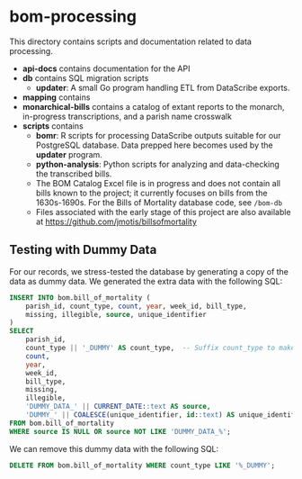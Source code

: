 # bom-processing

This directory contains scripts and documentation related to data processing.

- **api-docs** contains documentation for the API
- **db** contains SQL migration scripts
  - **updater**: A small Go program handling ETL from DataScribe exports.
- **mapping** contains
- **monarchical-bills** contains a catalog of extant reports to the monarch, in-progress transcriptions, and a parish name crosswalk
- **scripts** contains
  - **bomr**: R scripts for processing DataScribe outputs suitable for our PostgreSQL database. Data prepped here becomes used by the **updater** program.
  - **python-analysis**: Python scripts for analyzing and data-checking the transcribed bills.
  - The BOM Catalog Excel file is in progress and does not contain all bills known to the project; it currently focuses on bills from the 1630s-1690s. For the Bills of Mortality database code, see `/bom-db`
  - Files associated with the early stage of this project are also available at https://github.com/jmotis/billsofmortality

## Testing with Dummy Data

For our records, we stress-tested the database by generating a copy of the data as dummy data. We generated the extra data with the following SQL: 

```sql
INSERT INTO bom.bill_of_mortality (
    parish_id, count_type, count, year, week_id, bill_type, 
    missing, illegible, source, unique_identifier
)
SELECT 
    parish_id, 
    count_type || '_DUMMY' AS count_type,  -- Suffix count_type to make combinations unique
    count, 
    year,
    week_id, 
    bill_type,
    missing, 
    illegible, 
    'DUMMY_DATA_' || CURRENT_DATE::text AS source,
    'DUMMY_' || COALESCE(unique_identifier, id::text) AS unique_identifier
FROM bom.bill_of_mortality
WHERE source IS NULL OR source NOT LIKE 'DUMMY_DATA_%';
```

We can remove this dummy data with the following SQL: 

```sql
DELETE FROM bom.bill_of_mortality WHERE count_type LIKE '%_DUMMY';
```
